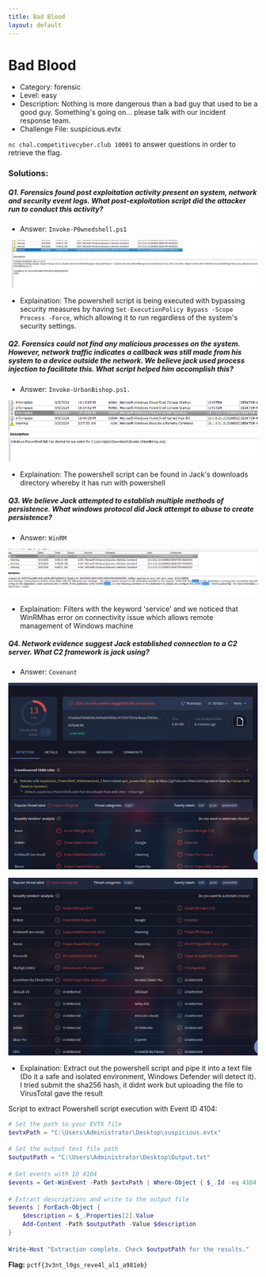 ```yaml
---
title: Bad Blood
layout: default
---
```


# Bad Blood

- Category: forensic
- Level: easy
- Description: Nothing is more dangerous than a bad guy that used to be a good guy. Something's going on... please talk with our incident response team.
- Challenge File: suspicious.evtx

`nc chal.competitivecyber.club 10001` to answer questions in order to retrieve the flag.


### Solutions:

##### Q1. Forensics found post exploitation activity present on system, network and security event logs. What post-exploitation script did the attacker run to conduct this activity?

- Answer: `Invoke-P0wnedshell.ps1`

![badblood1](badblood1.png)

- Explaination: The powershell script is being executed with bypassing security measures by having `Set-ExecutionPolicy Bypass -Scope Process -Force`, which allowing it to run regardless of the system's security settings. 

##### Q2. Forensics could not find any malicious processes on the system. However, network traffic indicates a callback was still made from his system to a device outside the network. We believe jack used process injection to facilitate this. What script helped him accomplish this?

- Answer: `Invoke-UrbanBishop.ps1.`

![badblood2](badblood2.png)

- Explaination: The powershell script can be found in Jack's downloads directory whereby it has run with powershell

##### Q3. We believe Jack attempted to establish multiple methods of persistence. What windows protocol did Jack attempt to abuse to create persistence?

- Answer: `WinRM`

![badblood3](badblood3.png)

- Explaination: Filters with the keyword 'service' and we noticed that WinRMhas error on connectivity issue which allows remote management of Windows machine

##### Q4. Network evidence suggest Jack established connection to a C2 server. What C2 framework is jack using?

- Answer: `Covenant`

![badblood4](badblood4.png)

![badblood5](badblood5.png)

- Explaination: Extract out the powershell script and pipe it into a text file (Do it a safe and isolated environment, Windows Defender will detect it). I tried submit the sha256 hash, it didnt work but uploading the file to VirusTotal gave the result

Script to extract Powershell script execution with Event ID 4104:

```powershell
# Set the path to your EVTX file
$evtxPath = "C:\Users\Administrator\Desktop\suspicious.evtx"

# Set the output text file path
$outputPath = "C:\Users\Administrator\Desktop\Output.txt"

# Get events with ID 4104
$events = Get-WinEvent -Path $evtxPath | Where-Object { $_.Id -eq 4104 }

# Extract descriptions and write to the output file
$events | ForEach-Object {
    $description = $_.Properties[2].Value
    Add-Content -Path $outputPath -Value $description
}

Write-Host "Extraction complete. Check $outputPath for the results."
```

**Flag:** `pctf{3v3nt_l0gs_reve4l_al1_a981eb}`


